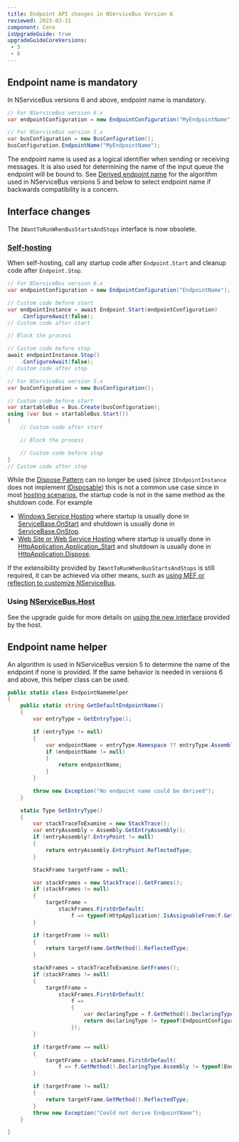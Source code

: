 ```yaml
---
title: Endpoint API changes in NServiceBus Version 6
reviewed: 2023-03-31
component: Core
isUpgradeGuide: true
upgradeGuideCoreVersions:
 - 5
 - 6
---
```



## Endpoint name is mandatory

In NServiceBus versions 6 and above, endpoint name is mandatory.

```csharp
// For NServiceBus version 6.x
var endpointConfiguration = new EndpointConfiguration("MyEndpointName");

// For NServiceBus version 5.x
var busConfiguration = new BusConfiguration();
busConfiguration.EndpointName("MyEndpointName");
```

The endpoint name is used as a logical identifier when sending or receiving messages. It is also used for determining the name of the input queue the endpoint will be bound to. See [Derived endpoint name](#endpoint-name-helper) for the algorithm used in NServiceBus versions 5 and below to select endpoint name if backwards compatibility is a concern.


## Interface changes

The `IWantToRunWhenBusStartsAndStops` interface is now obsolete.


### [Self-hosting](/nservicebus/hosting/#self-hosting)

When self-hosting, call any startup code after `Endpoint.Start` and cleanup code after `Endpoint.Stop`.

```csharp
// For NServiceBus version 6.x
var endpointConfiguration = new EndpointConfiguration("EndpointName");

// Custom code before start
var endpointInstance = await Endpoint.Start(endpointConfiguration)
    .ConfigureAwait(false);
// Custom code after start

// Block the process

// Custom code before stop
await endpointInstance.Stop()
    .ConfigureAwait(false);
// Custom code after stop

// For NServiceBus version 5.x
var busConfiguration = new BusConfiguration();

// Custom code before start
var startableBus = Bus.Create(busConfiguration);
using (var bus = startableBus.Start())
{
    // Custom code after start

    // Block the process

    // Custom code before stop
}
// Custom code after stop
```

While the [Dispose Pattern](https://docs.microsoft.com/en-us/dotnet/standard/design-guidelines/dispose-pattern) can no longer be used (since `IEndpointInstance` does not implement [IDisposable](https://msdn.microsoft.com/en-us/library/system.idisposable.aspx)) this is not a common use case since in most [hosting scenarios](/nservicebus/hosting/), the startup code is not in the same method as the shutdown code. For example

 * [Windows Service Hosting](/nservicebus/hosting/windows-service.md) where startup is usually done in [ServiceBase.OnStart](https://msdn.microsoft.com/en-us/library/system.serviceprocess.servicebase.onstart.aspx) and shutdown is usually done in [ServiceBase.OnStop](https://msdn.microsoft.com/en-us/library/system.serviceprocess.servicebase.onstop.aspx).
 * [Web Site or Web Service Hosting](/nservicebus/hosting/web-application.md) where startup is usually done in [HttpApplication.Application_Start](https://msdn.microsoft.com/en-us/library/ms178473.aspx) and shutdown is usually done in [HttpApplication.Dispose](https://msdn.microsoft.com/en-us/library/system.web.httpapplication.dispose.aspx).

If the extensibility provided by `IWantToRunWhenBusStartsAndStops` is still required, it can be achieved via other means, such as [using MEF or reflection to customize NServiceBus](/samples/plugin-based-config/).

### Using [NServiceBus.Host](/nservicebus/hosting/nservicebus-host/)

See the upgrade guide for more details on [using the new interface](/nservicebus/upgrades/host-6to7.md) provided by the host.

## Endpoint name helper

An algorithm is used in NServiceBus version 5 to determine the name of the endpoint if none is provided. If the same behavior is needed in versions 6 and above, this helper class can be used.

```csharp
public static class EndpointNameHelper
{
    public static string GetDefaultEndpointName()
    {
        var entryType = GetEntryType();

        if (entryType != null)
        {
            var endpointName = entryType.Namespace ?? entryType.Assembly.GetName().Name;
            if (endpointName != null)
            {
                return endpointName;
            }
        }

        throw new Exception("No endpoint name could be derived");
    }

    static Type GetEntryType()
    {
        var stackTraceToExamine = new StackTrace();
        var entryAssembly = Assembly.GetEntryAssembly();
        if (entryAssembly?.EntryPoint != null)
        {
            return entryAssembly.EntryPoint.ReflectedType;
        }

        StackFrame targetFrame = null;

        var stackFrames = new StackTrace().GetFrames();
        if (stackFrames != null)
        {
            targetFrame =
                stackFrames.FirstOrDefault(
                    f => typeof(HttpApplication).IsAssignableFrom(f.GetMethod().DeclaringType));
        }

        if (targetFrame != null)
        {
            return targetFrame.GetMethod().ReflectedType;
        }

        stackFrames = stackTraceToExamine.GetFrames();
        if (stackFrames != null)
        {
            targetFrame =
                stackFrames.FirstOrDefault(
                    f =>
                    {
                        var declaringType = f.GetMethod().DeclaringType;
                        return declaringType != typeof(EndpointConfiguration);
                    });
        }

        if (targetFrame == null)
        {
            targetFrame = stackFrames.FirstOrDefault(
                f => f.GetMethod().DeclaringType.Assembly != typeof(EndpointConfiguration).Assembly);
        }

        if (targetFrame != null)
        {
            return targetFrame.GetMethod().ReflectedType;
        }
        throw new Exception("Could not derive EndpointName");
    }

}
```
